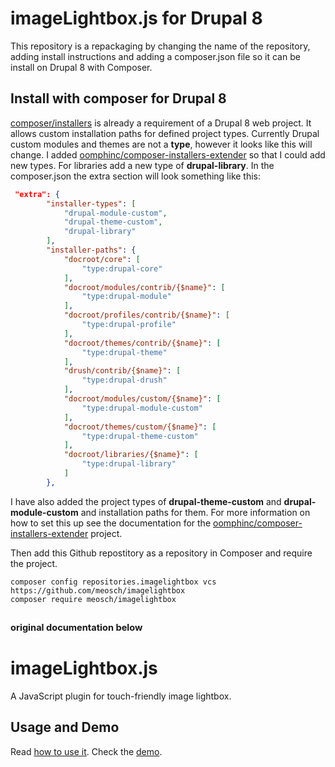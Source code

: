 # imageLightbox.js for Drupal 8
This repository is a repackaging by changing the name of the repository, adding install instructions and adding a composer.json file so it can be install on Drupal 8 with Composer.

## Install with composer for Drupal 8
[composer/installers](https://github.com/composer/installers) is already a requirement of a Drupal 8 web project. It allows custom installation paths for defined project types. Currently Drupal custom modules and themes are not a **type**, however it looks like this will change. I added [oomphinc/composer-installers-extender](https://github.com/oomphinc/composer-installers-extenderhttps://github.com/oomphinc/composer-installers-extender) so that I could add new types. For libraries add a new type of **drupal-library**. In the composer.json the extra section will look something like this:
```json
 "extra": {
        "installer-types": [
            "drupal-module-custom",
            "drupal-theme-custom",
            "drupal-library"
        ],
        "installer-paths": {
            "docroot/core": [
                "type:drupal-core"
            ],
            "docroot/modules/contrib/{$name}": [
                "type:drupal-module"
            ],
            "docroot/profiles/contrib/{$name}": [
                "type:drupal-profile"
            ],
            "docroot/themes/contrib/{$name}": [
                "type:drupal-theme"
            ],
            "drush/contrib/{$name}": [
                "type:drupal-drush"
            ],
            "docroot/modules/custom/{$name}": [
                "type:drupal-module-custom"
            ],
            "docroot/themes/custom/{$name}": [
                "type:drupal-theme-custom"
            ],
            "docroot/libraries/{$name}": [
                "type:drupal-library"
            ] 
        },
```
I have also added the project types of **drupal-theme-custom** and **drupal-module-custom** and installation paths for them. For more information on how to set this up see the documentation for the [oomphinc/composer-installers-extender](https://github.com/oomphinc/composer-installers-extenderhttps://github.com/oomphinc/composer-installers-extender) project.

Then add this Github repostitory as a repository in Composer and require the project.
```
composer config repositories.imagelightbox vcs https://github.com/meosch/imagelightbox
composer require meosch/imagelightbox
 ```
 <sub><sup>original documentation below</sup></sub>
 ---
 
# imageLightbox.js
A JavaScript plugin for touch-friendly image lightbox.

## Usage and Demo
Read [how to use it](https://osvaldas.info/image-lightbox-responsive-touch-friendly).
Check the [demo](https://osvaldas.info/examples/image-lightbox-responsive-touch-friendly).
